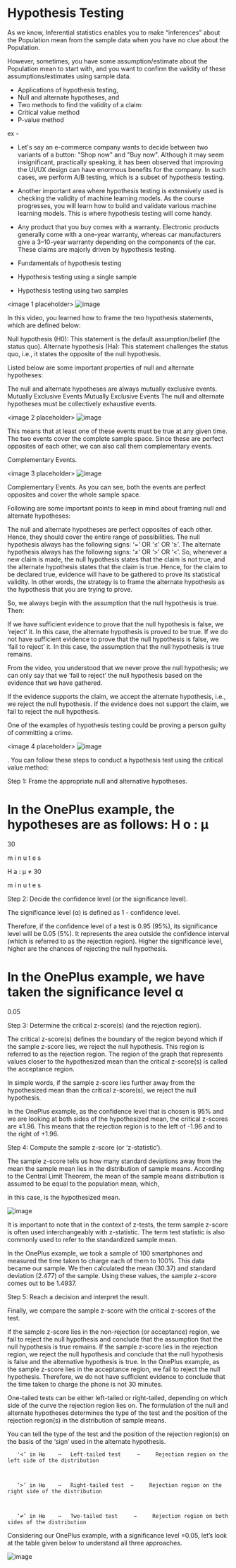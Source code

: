 # Hypothesis Testing

As we know, Inferential statistics enables you to make “inferences” about the Population mean from the sample data when you have no clue about the Population.

However, sometimes, you have some assumption/estimate about the Population mean to start with, and you want to confirm the validity of these assumptions/estimates using sample data.



 
* Applications of hypothesis testing,
* Null and alternate hypotheses, and
* Two methods to find the validity of a claim:
* Critical value method
* P-value method

ex - 
* Let's say an e-commerce company wants to decide between two variants of a button: "Shop now" and "Buy now". Although it may seem insignificant, practically speaking, it has been observed that improving the UI/UX design can have enormous benefits for the company. In such cases, we perform A/B testing, which is a subset of hypothesis testing.

* Another important area where hypothesis testing is extensively used is checking the validity of machine learning models. As the course progresses, you will learn how to build and validate various machine learning models. This is where hypothesis testing will come handy.

 

* Any product that you buy comes with a warranty. Electronic products generally come with a one-year warranty, whereas car manufacturers give a 3–10-year warranty depending on the components of the car. These claims are majorly driven by hypothesis testing.

 
* Fundamentals of hypothesis testing
* Hypothesis testing using a single sample 
* Hypothesis testing using two samples

<image 1 placeholder>
![image](https://user-images.githubusercontent.com/20191454/157242874-2b58fa7b-dcab-4627-aef4-3a08a283b6a6.png)




In this video, you learned how to frame the two hypothesis statements, which are defined below:

Null hypothesis (H0): This statement is the default assumption/belief (the status quo).
Alternate hypothesis (Ha): This statement challenges the status quo, i.e., it states the opposite of the null hypothesis.

Listed below are some important properties of null and alternate hypotheses:

The null and alternate hypotheses are always mutually exclusive events.
Mutually Exclusive Events
Mutually Exclusive Events
The null and alternate hypotheses must be collectively exhaustive events.

<image 2 placeholder>
![image](https://user-images.githubusercontent.com/20191454/157242894-3ab9b058-4e1b-4190-9798-bbe1dcc8aaf2.png)



This means that at least one of these events must be true at any given time. The two events cover the complete sample space. Since these are perfect opposites of each other, we can also call them complementary events.

 Complementary Events.
 
 <image 3 placeholder>
![image](https://user-images.githubusercontent.com/20191454/157242931-68bc5409-2541-4390-a6e2-868c6ce692c3.png)


Complementary Events.
As you can see, both the events are perfect opposites and cover the whole sample space.

 

Following are some important points to keep in mind about framing null and alternate hypotheses:

The null and alternate hypotheses are perfect opposites of each other. Hence, they should cover the entire range of possibilities.
The null hypothesis always has the following signs: ‘=’ OR ‘≤’ OR ‘≥’.
The alternate hypothesis always has the following signs: ‘≠’ OR ‘>’ OR ‘<’.
So, whenever a new claim is made, the null hypothesis states that the claim is not true, and the alternate hypothesis states that the claim is true. Hence, for the claim to be declared true, evidence will have to be gathered to prove its statistical validity. In other words, the strategy is to frame the alternate hypothesis as the hypothesis that you are trying to prove.




So, we always begin with the assumption that the null hypothesis is true. Then:

If we have sufficient evidence to prove that the null hypothesis is false, we ‘reject’ it. In this case, the alternate hypothesis is proved to be true.
If we do not have sufficient evidence to prove that the null hypothesis is false, we ‘fail to reject’ it. In this case, the assumption that the null hypothesis is true remains.


From the video, you understood that we never prove the null hypothesis; we can only say that we ‘fail to reject’ the null hypothesis based on the evidence that we have gathered.


If the evidence supports the claim, we accept the alternate hypothesis, i.e., we reject the null hypothesis. If the evidence does not support the claim, we fail to reject the null hypothesis.


One of the examples of hypothesis testing could be proving a person guilty of committing a crime.


<image 4 placeholder>
![image](https://user-images.githubusercontent.com/20191454/157242962-fed13bae-a14a-4efb-86ec-9824792e9870.png)



. You can follow these steps to conduct a hypothesis test using the critical value method:

 

Step 1: Frame the appropriate null and alternative hypotheses.

 

In the OnePlus example, the hypotheses are as follows:
H
o
:
μ
=
30
 
m
i
n
u
t
e
s

H
a
:
μ
≠
30
 
m
i
n
u
t
e
s

 

Step 2: Decide the confidence level (or the significance level).

 

The significance level (α) is defined as 1 - confidence level.

 

Therefore, if the confidence level of a test is 0.95 (95%), its significance level will be 0.05 (5%). It represents the area outside the confidence interval (which is referred to as the rejection region). Higher the significance level, higher are the chances of rejecting the null hypothesis. 

 

In the OnePlus example, we have taken the significance level 
α
=
0.05

 

Step 3: Determine the critical z-score(s) (and the rejection region).

 

The critical z-score(s) defines the boundary of the region beyond which if the sample z-score lies, we reject the null hypothesis. This region is referred to as the rejection region. The region of the graph that represents values closer to the hypothesized mean than the critical z-score(s) is called the acceptance region. 

 

In simple words, if the sample z-score lies further away from the hypothesized mean than the critical z-score(s), we reject the null hypothesis.
 
In the OnePlus example, as the confidence level that is chosen is 95% and we are looking at both sides of the hypothesized mean, the critical z-scores are ±1.96. This means that the rejection region is to the left of -1.96 and to the right of +1.96.


Step 4: Compute the sample z-score (or ‘z-statistic’).

 

The sample z-score tells us how many standard deviations away from the mean the sample mean lies in the distribution of sample means. According to the Central Limit Theorem, the mean of the sample means distribution is assumed to be equal to the population mean, which,

in this case, is the hypothesized mean.



![image](https://user-images.githubusercontent.com/20191454/157242633-b77b6070-d3e5-4710-a2bb-65339bf1503f.png)

It is important to note that in the context of z-tests, the term sample z-score is often used interchangeably with z-statistic. The term test statistic is also commonly used to refer to the standardized sample mean.

 

In the OnePlus example, we took a sample of 100 smartphones and measured the time taken to charge each of them to 100%. This data became our sample. We then calculated the mean (30.37) and standard deviation (2.477) of the sample. Using these values, the sample z-score comes out to be 1.4937.
 

Step 5: Reach a decision and interpret the result.

 

Finally, we compare the sample z-score with the critical z-scores of the test.

If the sample z-score lies in the non-rejection (or acceptance) region, we fail to reject the null hypothesis and conclude that the assumption that the null hypothesis is true remains.
If the sample z-score lies in the rejection region, we reject the null hypothesis and conclude that the null hypothesis is false and the alternative hypothesis is true.
In the OnePlus example, as the sample z-score lies in the acceptance region, we fail to reject the null hypothesis. Therefore, we do not have sufficient evidence to conclude that the time taken to charge the phone is not 30 minutes.



One-tailed tests can be either left-tailed or right-tailed, depending on which side of the curve the rejection region lies on. The formulation of the null and alternate hypotheses determines the type of the test and the position of the rejection region(s) in the distribution of sample means.

 

You can tell the type of the test and the position of the rejection region(s) on the basis of the ‘sign’ used in the alternate hypothesis.

 

       '<’ in H⍺    →   Left-tailed test     →     Rejection region on the left side of the distribution

 

       ‘>’ in H⍺    →   Right-tailed test  →     Rejection region on the right side of the distribution

 

       ‘≠’ in H⍺    →   Two-tailed test     →     Rejection region on both sides of the distribution

 

Considering our OnePlus example, with a significance level =0.05, let’s look at the table given below to understand all three approaches.

![image](https://user-images.githubusercontent.com/20191454/157244337-12489949-ebb4-4cef-b59d-57aef2762a96.png)


